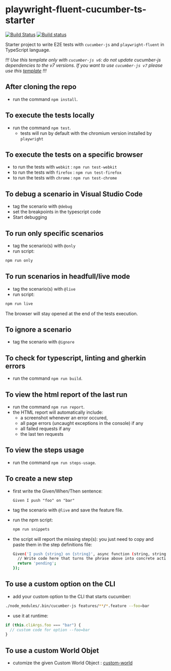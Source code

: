 # playwright-fluent-cucumber-ts-starter

[![Build Status](https://travis-ci.org/hdorgeval/playwright-fluent-ts-cucumber6-starter.svg?branch=master)](https://travis-ci.org/hdorgeval/playwright-fluent-ts-cucumber6-starter)
[![Build status](https://ci.appveyor.com/api/projects/status/r9neq9l08xo77w64?svg=true)](https://ci.appveyor.com/project/hdorgeval/playwright-fluent-ts-cucumber6-starter)

Starter project to write E2E tests with `cucumber-js` and `playwright-fluent` in TypeScript language.

_!!! Use this template only with `cucumber-js v6`: do not update cucumber-js dependencies to the v7 versions. If you want to use `cucumber-js v7` please use this [template](https://github.com/hdorgeval/playwright-fluent-ts-cucumber7-starter) !!!_

## After cloning the repo

- run the command `npm install`.

## To execute the tests locally

- run the command `npm test`.
  - tests will run by default with the chromium version installed by `playwright`

## To execute the tests on a specific browser

- to run the tests with `webkit` : `npm run test-webkit`
- to run the tests with `firefox` : `npm run test-firefox`
- to run the tests with `chrome` : `npm run test-chrome`

## To debug a scenario in Visual Studio Code

- tag the scenario with `@debug`
- set the breakpoints in the typescript code
- Start debugging

## To run only specific scenarios

- tag the scenario(s) with `@only`
- run script:

```sh
npm run only
```

## To run scenarios in headfull/live mode

- tag the scenario(s) with `@live`
- run script:

```sh
npm run live
```

The browser will stay opened at the end of the tests execution.

## To ignore a scenario

- tag the scenario with `@ignore`

## To check for typescript, linting and gherkin errors

- run the command `npm run build`.

## To view the html report of the last run

- run the command `npm run report`.
- the HTML report will automatically include:
  - a screenshot whenever an error occured,
  - all page errors (uncaught exceptions in the console) if any
  - all failed requests if any
  - the last ten requests

## To view the steps usage

- run the command `npm run steps-usage`.

## To create a new step

- first write the Given/When/Then sentence:

  ```gherkin
  Given I push "foo" on "bar"
  ```

- tag the scenario with `@live` and save the feature file.

- run the npm script:

  ```sh
  npm run snippets
  ```

- the script will report the missing step(s): you just need to copy and paste them in the step definitions file:

  ```sh
  Given('I push {string} on {string}', async function (string, string2) {
    // Write code here that turns the phrase above into concrete actions
    return 'pending';
  });
  ```

## To use a custom option on the CLI

- add your custom option to the CLI that starts cucumber:

```sh
./node_modules/.bin/cucumber-js features/**/*.feature --foo=bar
```

- use it at runtime:

```js
if (this.cliArgs.foo === "bar") {
  // custom code for option --foo=bar
}
```

## To use a custom World Objet

- cutomize the given Custom World Object : [custom-world](world/custom-world.ts)
